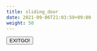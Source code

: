 ```yaml
---
title: sliding_door
date: 2021-09-06T21:03:59+09:00
weight: 50
---
```


<div id="sliding_door">
  <button><span class="label-1">EXIT</span><span class="label-2">GO!</span></button>
</div>

